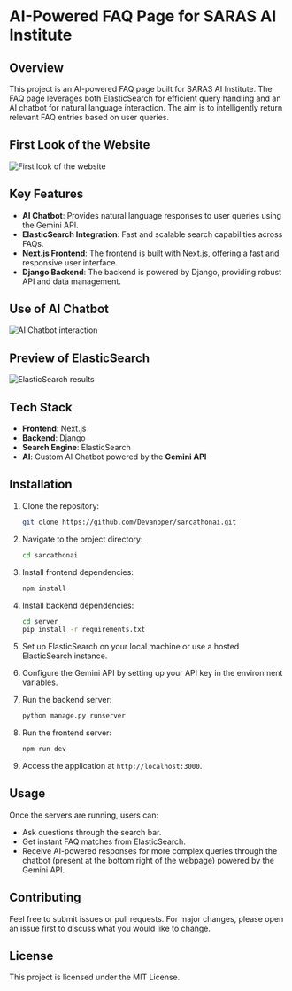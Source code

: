 
# AI-Powered FAQ Page for SARAS AI Institute

## Overview

This project is an AI-powered FAQ page built for SARAS AI Institute. The FAQ page leverages both ElasticSearch for efficient query handling and an AI chatbot for natural language interaction. The aim is to intelligently return relevant FAQ entries based on user queries.

## First Look of the Website

![First look of the website](https://github.com/user-attachments/assets/dc0b1f3d-01c5-4e4f-9e5f-6a349ce42e35)

## Key Features

- **AI Chatbot**: Provides natural language responses to user queries using the Gemini API.
- **ElasticSearch Integration**: Fast and scalable search capabilities across FAQs.
- **Next.js Frontend**: The frontend is built with Next.js, offering a fast and responsive user interface.
- **Django Backend**: The backend is powered by Django, providing robust API and data management.

## Use of AI Chatbot

![AI Chatbot interaction](https://github.com/user-attachments/assets/62540416-2043-45b6-b055-c63e87457f5c)

## Preview of ElasticSearch

![ElasticSearch results](https://github.com/user-attachments/assets/494cd8b4-76c1-4de0-bed1-b65df434fba1)

## Tech Stack

- **Frontend**: Next.js
- **Backend**: Django
- **Search Engine**: ElasticSearch
- **AI**: Custom AI Chatbot powered by the **Gemini API**

## Installation

1. Clone the repository:
    ```bash
    git clone https://github.com/Devanoper/sarcathonai.git
    ```

2. Navigate to the project directory:
    ```bash
    cd sarcathonai
    ```

3. Install frontend dependencies:
    ```bash
    npm install
    ```

4. Install backend dependencies:
    ```bash
    cd server
    pip install -r requirements.txt
    ```

5. Set up ElasticSearch on your local machine or use a hosted ElasticSearch instance.

6. Configure the Gemini API by setting up your API key in the environment variables.

7. Run the backend server:
    ```bash
    python manage.py runserver
    ```

8. Run the frontend server:
    ```bash
    npm run dev
    ```

9. Access the application at `http://localhost:3000`.

## Usage

Once the servers are running, users can:

- Ask questions through the search bar.
- Get instant FAQ matches from ElasticSearch.
- Receive AI-powered responses for more complex queries through the chatbot (present at the bottom right of the webpage) powered by the Gemini API.

## Contributing

Feel free to submit issues or pull requests. For major changes, please open an issue first to discuss what you would like to change.

## License

This project is licensed under the MIT License.
